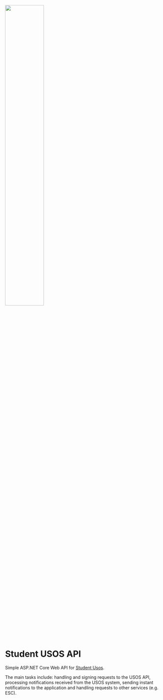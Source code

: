 <img src="https://github.com/user-attachments/assets/4f3622c9-3564-431e-af34-8d65bcd59172" width="50%" style="margin-bottom: 100px;"/>

# Student USOS API

Simple ASP.NET Core Web API for [Student Usos](https://github.com/OvrBtn/StudentUsos).

The main tasks include: handling and signing requests to the USOS API, processing notifications received from the USOS system, 
sending instant notifications to the application and handling requests to other services (e.g. ESC).

